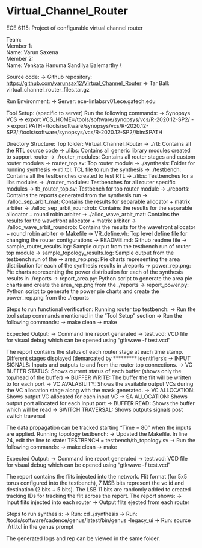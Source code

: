 # Virtual_Channel_Router
ECE 6115: Project of configurable virtual channel router

Team:  \
Member 1:  \
Name: Varun Saxena  \
Member 2:  \
Name: Venkata Hanuma Sandilya Balemarthy  \

Source code:
  -> Github repository: https://github.com/varunsax12/Virtual_Channel_Router
  -> Tar Ball: virtual_channel_router_files.tar.gz

Run Environment:
  -> Server: ece-linlabsrv01.ece.gatech.edu

Tool Setup: (specific to server)
Run the following commands:
  -> Synopsys VCS
      -> export VCS_HOME=/tools/software/synopsys/vcs/R-2020.12-SP2/
      -> export PATH=/tools/software/synopsys/vcs/R-2020.12-SP2/:/tools/software/synopsys/vcs/R-2020.12-SP2//bin:$PATH

Directory Structure:
Top folder: Virtual_Channel_Router
  -> ./rtl: Contains all the RTL source code
      -> ./libs: Contains all generic library modules created to support router
      -> ./router_modules: Contains all router stages and custom router modules
      -> router_top.sv: Top router module
  -> ./synthesis: Folder for running synthesis
      -> rtl.tcl: TCL file to run the synthesis
  -> ./testbench: Contains all the testbenches created to test RTL
      -> ./libs: Testbenches for a libs modules
      -> ./router_modules: Testbenches for all router specific modules
      -> tb_router_top.sv: Testbench for top router module
  -> ./reports: Contains the reports generated from the synthesis run
      -> ./alloc_sep_arbit_mat: Contains the results for separable allocator + matrix arbiter
  	  -> ./alloc_sep_arbit_roundrob: Contains the results for the separable allocator + round robin arbiter
  	  -> ./alloc_wave_arbit_mat: Contains the results for the wavefront allocator + matrix arbiter
  	  -> ./alloc_wave_arbit_roundrob: Contains the results for the wavefront allocator + round robin arbiter
  -> Makefile
  -> VR_define.vh: Top level define file for changing the router configurations
  -> README.md: Github readme file
  -> sample_router_results.log: Sample output from the testbench run of router top module
  -> sample_topology_results.log: Sample output from the testbench run of the
  -> area_rep.png: Pie charts representing the area distribution for each of the synthesis results in ./reports
  -> power_rep.png: Pie charts representing the power distribution for each of the synthesis results in ./reports
  -> report_area.py: Python script to generate the area pie charts and create the area_rep.png from the ./reports
  -> report_power.py: Python script to generate the power pie charts and create the power_rep.png from the ./reports

Steps to run functional verification:
Running router top testbench:
  -> Run the tool setup commands mentioned in the “Tool Setup” section
  -> Run the following commands:
  -> make clean
  -> make

Expected Output:
  -> Command line report generated
  -> test.vcd: VCD file for visual debug which can be opened using “gtkwave -f test.vcd”

The report contains the status of each router stage at each time stamp. Different stages displayed (demarcated by ********* identifiers):
  -> INPUT SIGNALS: Inputs and outputs to and from the router top connections.
  -> VC BUFFER STATUS: Shows current status of each buffer (shows only the top/head of the buffer)
  -> BUFFER WRITE: The buffer the flit will be written to for each port
  -> VC AVALABILITY: Shows the available output VCs during the VC allocation stage along with the mask generated.
  -> VC ALLOCATION: Shows output VC allocated for each input VC
  -> SA ALLOCATION: Shows output port allocated for each input port
  -> BUFFER READ: Shows the buffer which will be read
  -> SWITCH TRAVERSAL: Shows outputs signals post switch traversal

The data propagation can be tracked starting “Time = 80” when the inputs are applied.
Running topology testbench:
  -> Updated the Makefile. In line 24, edit the line to state: TESTBENCH = testbench/tb_topology.sv
  -> Run the following commands:
  -> make clean
  -> make
  
Expected Output:
  -> Command line report generated
  -> test.vcd: VCD file for visual debug which can be opened using “gtkwave -f test.vcd”

The report contains the flits injected into the network. Flit format (for 5x5 torus configured into the testbench), 7 MSB bits represent the vc id and destination (2 bits + 5 bits). The LSB 11 bits are randomly added to created tracking IDs for tracking the flit across the report. The report shows:
  -> Input flits injected into each router
  -> Output flits ejected from each router

Steps to run synthesis:
  -> Run: cd ./synthesis
  -> Run: /tools/software/cadence/genus/latest/bin/genus -legacy_ui
  -> Run: source ./rtl.tcl in the genus prompt

The generated logs and rep can be viewed in the same folder.

